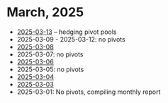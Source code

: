 # March, 2025

* [2025-03-13](13) – hedging pivot pools
* 2025-03-09 - 2025-03-12: no pivots
* [2025-03-08](08)
* 2025-03-07: no pivots
* [2025-03-06](06)
* 2025-03-05: no pivots
* [2025-03-04](04)
* [2025-03-03](03)
* 2025-03-01: No pivots, compiling monthly report
